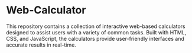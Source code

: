 # Web-Calculator
This repository contains a collection of interactive web-based calculators designed to assist users with a variety of common tasks. Built with HTML, CSS, and JavaScript, the calculators provide user-friendly interfaces and accurate results in real-time.
